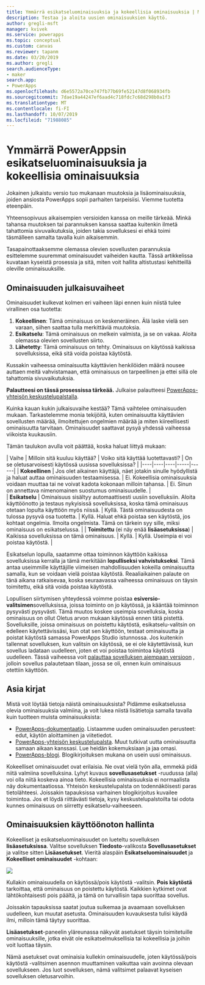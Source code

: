 ```yaml
---
title: Ymmärrä esikatseluominaisuuksia ja kokeellisia ominaisuuksia | Microsoft Docs
description: Testaa ja aloita uusien ominaisuuksien käyttö.
author: gregli-msft
manager: kvivek
ms.service: powerapps
ms.topic: conceptual
ms.custom: canvas
ms.reviewer: tapanm
ms.date: 03/20/2019
ms.author: gregli
search.audienceType:
- maker
search.app:
- PowerApps
ms.openlocfilehash: d6e5572a70ce747fb77b69fe52147d8f068934fb
ms.sourcegitcommit: 7dae19a44247ef6aad4c718fdc7c68d298b0a1f3
ms.translationtype: MT
ms.contentlocale: fi-FI
ms.lasthandoff: 10/07/2019
ms.locfileid: "71988085"
---
```

# <a name="understand-experimental-and-preview-features-in-powerapps"></a>Ymmärrä PowerAppsin esikatseluominaisuuksia ja kokeellisia ominaisuuksia

Jokainen julkaistu versio tuo mukanaan muutoksia ja lisäominaisuuksia, joiden ansiosta PowerApps sopii parhaiten tarpeisiisi. Viemme tuotetta eteenpäin.  

Yhteensopivuus aikaisempien versioiden kanssa on meille tärkeää. Minkä tahansa muutoksen tai parannuksen kanssa saattaa kuitenkin ilmetä tahattomia sivuvaikutuksia, joiden takia sovelluksesi ei ehkä toimi täsmälleen samalta tavalla kuin aikaisemmin.

Tasapainottaaksemme olemassa olevien sovellusten parannuksia esittelemme suuremmat ominaisuudet vaiheiden kautta. Tässä artikkelissa kuvataan kyseistä prosessia ja sitä, miten voit hallita altistustasi kehitteillä oleville ominaisuuksille.

## <a name="feature-roll-out-stages"></a>Ominaisuuden julkaisuvaiheet

Ominaisuudet kulkevat kolmen eri vaiheen läpi ennen kuin niistä tulee virallinen osa tuotetta:

1. **Kokeellinen**:  Tämä ominaisuus on keskeneräinen. Älä laske vielä sen varaan, siihen saattaa tulla merkittäviä muutoksia.
1. **Esikatselu**:  Tämä ominaisuus on melkein valmista, ja se on vakaa. Aloita olemassa olevien sovellusten siirto.
1. **Lähetetty**:  Tämä ominaisuus on tehty. Ominaisuus on käytössä kaikissa sovelluksissa, eikä sitä voida poistaa käytöstä.

Kussakin vaiheessa ominaisuutta käyttävien henkilöiden määrä nousee auttaen meitä vahvistamaan, että ominaisuus on tarpeellinen ja ettei sillä ole tahattomia sivuvaikutuksia.

**Palautteesi on tässä prosessissa tärkeää.**  Julkaise palautteesi [PowerApps-yhteisön keskustelupalstalla](https://powerusers.microsoft.com/t5/PowerApps-Community/ct-p/PowerApps1).

Kuinka kauan kukin julkaisuvaihe kestää? Tämä vaihtelee ominaisuuden mukaan. Tarkastelemme monia tekijöitä, kuten ominaisuutta käyttävien sovellusten määrää, ilmoitettujen ongelmien määrää ja miten kiireellisesti ominaisuutta tarvitaan. Ominaisuudet saattavat pysyä yhdessä vaiheessa viikoista kuukausiin.

Tämän taulukon avulla voit päättää, koska haluat liittyä mukaan: 

| Vaihe | Milloin sitä kuuluu käyttää? | Voiko sitä käyttää luotettavasti? | On se oletusarvoisesti käytössä uusissa sovelluksissa? | 
|----|----|----|-----|------|
| **Kokeellinen** | Jos olet aikainen käyttäjä, näet jotakin sinulle hyödyllistä ja haluat auttaa ominaisuuden testaamisessa. | Ei.  Kokeellisia ominaisuuksia voidaan muuttaa tai ne voivat kadota kokonaan milloin tahansa. | Ei. Sinun on annettava nimenomainen suostumus ominaisuudelle.  |  
| **Esikatselu** | Ominaisuus sisältyy automaattisesti uusiin sovelluksiin.  Aloita käyttöönotto ja testaus nykyisissä sovelluksissa, koska tämä ominaisuus otetaan lopulta käyttöön myös niissä. | Kyllä. Tästä ominaisuudesta on tulossa pysyvä osa tuotetta.  | Kyllä. Haluat ehkä poistaa sen käytöstä, jos kohtaat ongelmia.  Ilmoita ongelmista. Tämä on tärkein syy sille, miksi ominaisuus on esikatselussa. | 
| **Toimitettu** (ei näy enää **lisäasetuksissa**) | Kaikissa sovelluksissa on tämä ominaisuus. | Kyllä. | Kyllä.  Useimpia ei voi poistaa käytöstä.  |  

Esikatselun lopulla, saatamme ottaa toiminnon käyttöön kaikissa sovelluksissa kerralla ja tämä merkitään **lopulliseksi vahvistukseksi**.  Tämä antaa useimmille käyttäjille viimeisen mahdollisuuden kokeilla ominaisuutta samalla, kun se voidaan vielä poistaa käytöstä. Reaaliaikainen palaute on tänä aikana ratkaisevaa, koska seuraavassa vaiheessa ominaisuus on täysin toimitettu, eikä sitä voida poistaa käytöstä.

Lopullisen siirtymisen yhteydessä voimme poistaa **esiversio-valitsimen**sovelluksissa, joissa toiminto on jo käytössä, ja kääntää toiminnon pysyvästi pysyvästi. Tämä muutos koskee useimpia sovelluksia, koska ominaisuus on ollut Oletus arvon mukaan käytössä ennen tätä pistettä. Sovelluksille, joissa ominaisuus on poistettu käytöstä, esikatselu-valitsin on edelleen käytettävissäsi, kun otat sen käyttöön, testaat ominaisuutta ja poistat käytöstä samassa PowerApps Studio istunnossa. Jos kuitenkin tallennat sovelluksen, kun valitsin on käytössä, se ei ole käytettävissä, kun sovellus ladataan uudelleen, joten et voi poistaa toimintoa käytöstä uudelleen. Tässä vaiheessa voit [palauttaa sovelluksen aiempaan versioon](restore-an-app.md) , jolloin sovellus palautetaan tilaan, jossa se oli, ennen kuin ominaisuus otettiin käyttöön.

## <a name="documentation"></a>Asia kirjat

Mistä voit löytää tietoja näistä ominaisuuksista?  Pidämme esikatselussa olevia ominaisuuksia valmiina, ja voit lukea niistä lisätietoja samalla tavalla kuin tuotteen muista ominaisuuksista: 
- [PowerApps-dokumentaatio](https://docs.microsoft.com/powerapps/maker/canvas-apps/getting-started). Listaamme uuden ominaisuuden perusteet: edut, käytön aloittaminen ja viitetiedot.
- [PowerApps-yhteisön keskustelupalsta](https://powerusers.microsoft.com/t5/PowerApps-Community/ct-p/PowerApps1).  Muut tutkivat uutta ominaisuutta samaan aikaan kanssasi. Lue heidän kokemuksiaan ja jaa omasi.
- [PowerApps-blogi](https://powerapps.microsoft.com/blog/).  Blogikirjoituksen mukana on usein uusi ominaisuus.

Kokeelliset ominaisuudet ovat erilaisia.  Ne ovat vielä työn alla, emmekä pidä niitä valmiina sovelluksina. Lyhyt kuvaus **sovellusasetukset** -ruudussa (alla) voi olla niitä koskeva ainoa tieto. Kokeellisia ominaisuuksia ei normaalista näy dokumentaatiossa. Yhteisön keskustelupalsta on todennäköisesti paras tietolähteesi.  Joissakin tapauksissa varhainen blogikirjoitus kuvailee toimintoa.  Jos et löydä riittävästi tietoja, kysy keskustelupalstoilta tai odota kunnes ominaisuus on siirretty esikatselu-vaiheeseen.

## <a name="controlling-which-features-are-enabled"></a>Ominaisuuksien käyttöönoton hallinta

Kokeelliset ja esikatseluominaisuudet on lueteltu sovelluksen **lisäasetuksissa**.  Valitse sovelluksen **Tiedosto**-valikosta **Sovellusasetukset** ja valitse sitten **Lisäasetukset**. Vieritä alaspäin **Esikatseluominaisuudet** ja **Kokeelliset ominaisuudet** -kohtaan:

![](media/working-with-experimental/advanced-settings.png)

Kullakin ominaisuudella on käytössä/pois käytöstä -valitsin.  **Pois käytöstä** tarkoittaa, että ominaisuus on poistettu käytöstä.  Kaikkien kytkimet ovat lähtökohtaisesti pois päältä, ja tämä on turvallisin tapa suorittaa sovellus.

Joissakin tapauksissa saatat joutua sulkemaa ja avaamaan sovelluksen uudelleen, kun muutat asetusta.  Ominaisuuden kuvauksesta tulisi käydä ilmi, milloin tämä täytyy suorittaa.

**Lisäasetukset**-paneelin yläreunassa näkyvät asetukset täysin toimitetuille ominaisuuksille, jotka eivät ole esikatselmuksellisia tai kokeellisia ja joihin voit luottaa täysin. 

Nämä asetukset ovat ominaisia kullekin ominaisuudelle, joten käytössä/pois käytöstä -valitsimen asennon muuttaminen vaikuttaa vain avoinna olevaan sovellukseen. Jos luot sovelluksen, nämä valitsimet palaavat kyseisen sovelluksen oletusarvoihin.
